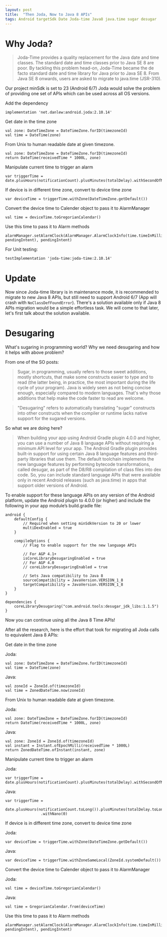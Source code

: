 ```yaml
---
layout: post
title:  "Then Joda, Now to Java 8 APIs"
tags: Android targetSdk Date Joda-time Java8 java.time sugar desugar 
---
```


# Why Joda?
> Joda-Time provides a quality replacement for the Java date and time classes.
> The standard date and time classes prior to Java SE 8 are poor. By tackling this problem head-on, Joda-Time became the de facto standard date and time library for Java prior to Java SE 8.
> From Java SE 8 onwards, users are asked to migrate to java.time (JSR-310).

Our project minSdk is set to 23 (Android 6/7)
Joda would solve the problem of providing one set of APIs which can be used across all OS versions.

Add the dependency
```
implementation 'net.danlew:android.joda:2.10.14'
```

Get date in the time zone
```
val zone: DateTimeZone = DateTimeZone.forID(timezoneId)
val time = DateTime(zone)
```

From Unix to human readable date at given timezone.

```
val zone: DateTimeZone = DateTimeZone.forID(timezoneId)
return DateTime(receivedTime * 1000L, zone)
```
		
Manipulate current time to trigger an alarm
```
var triggerTime = date.plusHours(notificationCount).plusMinutes(totalDelay).withSecondOfMinute(0).withMillisOfSecond(0)
```
		 
If device is in different time zone, convert to device time zone
```
var deviceTime = triggerTime.withZone(DateTimeZone.getDefault())	
```

Convert the device time to Calender object to pass it to AlarmManager
```
val time = deviceTime.toGregorianCalendar()
```
					
Use this time to pass it to Alarm methods
```
alarmManager.setAlarmClock(AlarmManager.AlarmClockInfo(time.timeInMillis, pendingIntent), pendingIntent)
```

For Unit testing:
```
testImplementation 'joda-time:joda-time:2.10.14'
```

# **Update**

Now since Joda-time library is in maintenance mode, it is recommended to migrate to new Java 8 APIs, but still need to support Android 6/7 (App will crash with ```NoClassDefFoundError```). There's a solution available only if Java 8 APIs migration would be a simple effortless task. We will come to that later, let's first talk about the solution available.

# Desugaring

What's sugaring in programming world? Why we need desugaring and how it helps with above problem?

From one of the SO posts:
>Sugar, in programming, usually refers to those sweet additions, mostly shortcuts, that make some constructs easier to type and to read (the latter being, in practice, the most important during the life cycle of your program).
Java is widely seen as not being concise enough, especially compared to modern languages. That's why those additions that help make the code faster to read are welcome.

>"Desugaring" refers to automatically translating "sugar" constructs into other constructs when the compiler or runtime lacks native support for the sugared versions.

So what we are doing here?
>When building your app using Android Gradle plugin 4.0.0 and higher, you can use a number of Java 8 language APIs without requiring a minimum API level for your app. The Android Gradle plugin provides built-in support for using certain Java 8 language features and third-party libraries that use them.  The default toolchain implements the new language features by performing bytecode transformations, called desugar, as part of the D8/R8 compilation of class files into dex code.
So, you can include standard language APIs that were available only in recent Android releases (such as java.time) in apps that support older versions of Android.

To enable support for these language APIs on any version of the Android platform, update the Android plugin to 4.0.0 (or higher) and include the following in your app module’s build.gradle file:
```
android {
    defaultConfig {
        // Required when setting minSdkVersion to 20 or lower
        multiDexEnabled = true
    }

    compileOptions {
        // Flag to enable support for the new language APIs

        // For AGP 4.1+
        isCoreLibraryDesugaringEnabled = true
        // For AGP 4.0
        // coreLibraryDesugaringEnabled = true

        // Sets Java compatibility to Java 8
        sourceCompatibility = JavaVersion.VERSION_1_8
        targetCompatibility = JavaVersion.VERSION_1_8
    }
}

dependencies {
    coreLibraryDesugaring("com.android.tools:desugar_jdk_libs:1.1.5")
}
```

Now you can continue using all the Java 8 Time APIs!

After all the research, here is the effort that took for migrating all Joda calls to equivalent Java 8 APIs:

Get date in the time zone

Joda:
```
val zone: DateTimeZone = DateTimeZone.forID(timezoneId)
val time = DateTime(zone)
```

Java:
```
val zoneId = ZoneId.of(timezoneId)
val time = ZonedDateTime.now(zoneId)
```

From Unix to human readable date at given timezone.

Joda:
```
val zone: DateTimeZone = DateTimeZone.forID(timezoneId)
return DateTime(receivedTime * 1000L, zone)
```
Java:
```
val zone: ZoneId = ZoneId.of(timezoneId)
val instant = Instant.ofEpochMilli(receivedTime * 1000L)
return ZonedDateTime.ofInstant(instant, zone)
```
		
Manipulate current time to trigger an alarm

Joda:
```
var triggerTime = date.plusHours(notificationCount).plusMinutes(totalDelay).withSecondOfMinute(0).withMillisOfSecond(0)
```
Java:
```
var triggerTime =
            date.plusHours(notificationCount.toLong()).plusMinutes(totalDelay.toLong()).withSecond(0)
                .withNano(0)
```
	 
If device is in different time zone, convert to device time zone

Joda:
```
var deviceTime = triggerTime.withZone(DateTimeZone.getDefault())	
```
Java:
```
var deviceTime = triggerTime.withZoneSameLocal(ZoneId.systemDefault())
```

Convert the device time to Calender object to pass it to AlarmManager

Joda:
```
val time = deviceTime.toGregorianCalendar()
```		
Java:
```
val time = GregorianCalendar.from(deviceTime)
```
Use this time to pass it to Alarm methods
```
alarmManager.setAlarmClock(AlarmManager.AlarmClockInfo(time.timeInMillis, pendingIntent), pendingIntent)
```


